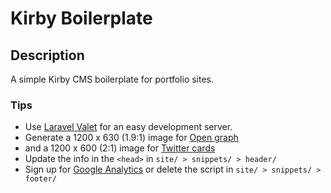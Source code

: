 # Kirby Boilerplate

## Description

A simple Kirby CMS boilerplate for portfolio sites.

### Tips

-   Use [Laravel Valet](https://laravel.com/docs/8.x/valet) for an easy development server.
-   Generate a 1200 x 630 (1.9:1) image for [Open graph](https://ogp.me/)
-   and a 1200 x 600 (2:1) image for [Twitter cards](https://developer.twitter.com/en/docs/twitter-for-websites/cards/overview/abouts-cards)
-   Update the info in the `<head>` in `site/ > snippets/ > header/`
-   Sign up for [Google Analytics](https://analytics.withgoogle.com/) or delete the script in `site/ > snippets/ > footer/`
